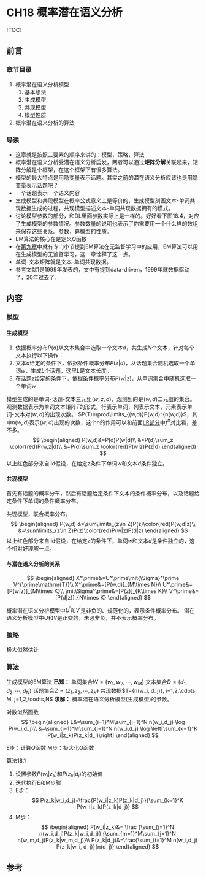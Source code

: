 # CH18 概率潜在语义分析

[TOC]

## 前言

### 章节目录

1. 概率潜在语义分析模型
   1. 基本想法
   1. 生成模型
   1. 共现模型
   1. 模型性质
1. 概率潜在语义分析的算法

### 导读

- 这章就是按照三要素的顺序来讲的：模型，策略，算法
- 概率潜在语义分析受潜在语义分析启发，两者可以通过**矩阵分解**关联起来，矩阵分解是个框架，在这个框架下有很多算法。
- 模型的最大特点是用隐变量表示话题。其实之前的潜在语义分析应该也是用隐变量表示话题吧？
- 一个话题表示一个语义内容
- 生成模型和共现模型在概率公式意义上是等价的，生成模型刻画文本-单词共现数据生成的过程，共现模型描述文本-单词共现数据拥有的模式。
- 讨论模型参数的部分，和DL里面参数实际上是一样的。好好看下图18.4，对应了生成模型的参数情况。参数数量的说明也表示了你需要用一个什么样的数组来保存这些关系。参数，算模型的性质。
- EM算法的核心在是定义$Q$函数
- 在[第九章](../CH09/README.md)中就有专门小节提到EM算法在无监督学习中的应用，EM算法可以用在生成模型的无监督学习，这一章诠释了这一点。
- 单词-文本矩阵就是文本-单词共现数据。
- 参考文献1是1999年发表的，文中有提到data-driven，1999年就数据驱动了，20年过去了。

## 内容

### 模型
#### 生成模型
1. 依据概率分布$P(d)$从文本集合中选取一个文本$d$，共生成$N$个文本，针对每个文本执行以下操作：
1. 文本$d$给定的条件下，依据条件概率分布$P(z|d)$，从话题集合随机选取一个单词$w$，生成$L$个话题，这里$L$是文本长度。
1. 在话题$z$给定的条件下，依据条件概率分布$P(w|z)$，从单词集合中随机选取一个单词$w$

模型生成的是单词-话题-文本三元组$(w,z,d)$，观测到的是$(w,d)$二元组的集合。观测数据表示为单词文本矩阵$T$的形式，行表示单词，列表示文本，元素表示单词-文本对$(w,d)$的出现次数。
$P(T)=\prod\limits_{(w,d)}P(w,d)^{n(w,d)}$，其中$n(w,d)$表示$(w,d)$出现的次数，这个$n$的作用可以和前面[LR部分](../CH06/README.md)中$f^\#$对比看，差不多。
$$
\begin{aligned}
P(w,d)&=P(d)P(w|d)\\
&=P(d)\sum_z \color{red}P(w,z|d)\\
&=P(d)\sum_z \color{red}P(w|z)P(z|d)
\end{aligned}
$$
以上红色部分来自iid假设，在给定$z$条件下单词$w$和文本$d$条件独立。

#### 共现模型

首先有话题的概率分布，然后有话题给定条件下文本的条件概率分布，以及话题给定条件下单词的条件概率分布。

共现模型，联合概率分布。
$$
\begin{aligned}
P(w,d)
&=\sum\limits_{z\in Z}P(z)\color{red}P(w,d|z)\\
&=\sum\limits_{z\in Z}P(z)\color{red}P(w|z)P(d|z)
\end{aligned}
$$
以上红色部分来自iid假设，在给定$z$的条件下，单词$w$和文本$d$是条件独立的，这个相对好理解一点。
#### 与潜在语义分析的关系

$$
\begin{aligned}
X^\prime&=U^\prime\mit{\Sigma}^\prime V^{\prime\mathrm{T}}\\
X^\prime&=[P(w,d)]_{M\times N}\\
U^\prime&=[P(w|z)]_{M\times K}\\
\mit\Sigma^\prime&=[P(z)]_{K\times K}\\
V^\prime&=[P(d|z)]_{N\times K}
\end{aligned}
$$

概率潜在语义分析模型中$U^\prime$和$V^\prime$是非负的、规范化的，表示条件概率分布。
潜在语义分析模型中$U$和$V$是正交的，未必非负，并不表示概率分布。

### 策略
极大似然估计

### 算法

生成模型的EM算法
**已知：**
单词集合$W=\{w_1, w_2, \cdots, w_M\}$
文本集合$D=\{d_1, d_2, \cdots, d_N\}$
话题集合$Z=\{z_1, z_2, \cdots, z_K\}$
共现数据$T={n(w_i, d_j)}, i=1,2,\cdots, M, j=1,2,\codts,N$
**求解：**
概率潜在语义分析模型(生成模型)的参数。

对数似然函数
$$
\begin{aligned}
L&=\sum_{i=1}^M\sum_{j=1}^N n(w_i,d_j) \log P(w_i,d_j)\\
&=\sum_{i=1}^M\sum_{j=1}^N  n(w_i,d_j) \log \left[\sum_{k=1}^K P(w_i|z_k)P(z_k|d_j)\right]
\end{aligned}
$$

E步：计算$Q$函数
M步：极大化$Q$函数

算法18.1

1. 设置参数$P(w_i|z_k)$和$P(z_k|d_j)$的初始值
1. 迭代执行E和M步骤
1. E步：
$$
P(z_k|w_i,d_j)=\frac{P(w_i|z_k)P(z_k|d_j)}{\sum_{k=1}^K P(w_i|z_k)P(z_k|d_j)}
$$
4. M步：
$$
\begin{aligned}
P(w_i|z_k)&=
\frac
{\sum_{j=1}^N n(w_i,d_j)P(z_k|w_i,d_j)}
{\sum_{m=1}^M\sum_{j=1}^N n(w_m,d_j)P(z_k|w_m,d_j)}\\
P(z_k|d_j)&=\frac{\sum_{i=1}^M n(w_i,d_j) P(z_k|w_i, d_j)}{n(d_j)}
\end{aligned}
$$



## 参考


